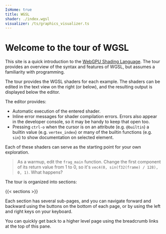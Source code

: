 ```yaml
---
IsHome: true
title: WGSL
shader: ./index.wgsl
visualizer: /ts/graphics_visualizer.ts
---
```


# Welcome to the tour of WGSL

This site is a quick introduction to the [WebGPU Shading
Language](https://w3.org/TR/WGSL). The tour provides an overview
of the syntax and features of WGSL, but assumes a familiarity with
programming.

The tour provides the WGSL shaders for each example. The shaders can be
edited in the text view on the right (or below), and the resulting output is displayed
below the editor.

The editor provides:
* Automatic execution of the entered shader.
* Inline error messages for shader compilation errors.
  Errors also appear in the developer console, so it may be handy
  to keep that open too.
* Pressing `ctrl-o` when the cursor is on an attribute (e.g. `@builtin`)
  a builtin value (e.g. `vertex_index`) or many of the builtin functions
  (e.g. `sin`) to show documentation on selected element.

Each of these shaders can serve as the starting point for your own
exploration.

> As a warmup, edit the `frag_main` function. Change the first component of its
> return value from 1 to 0, so it's `vec4(0, sin(f32(frame) / 128), 0, 1)`.
> What happens?

The tour is organized into sections:

{{< sections >}}

Each section has several sub-pages, and you can navigate forward
and backward using the buttons on the bottom of each page, or by using the
left and right keys on your keyboard.

You can quickly get back to a higher level page using the breadcrumb
links at the top of this pane.
